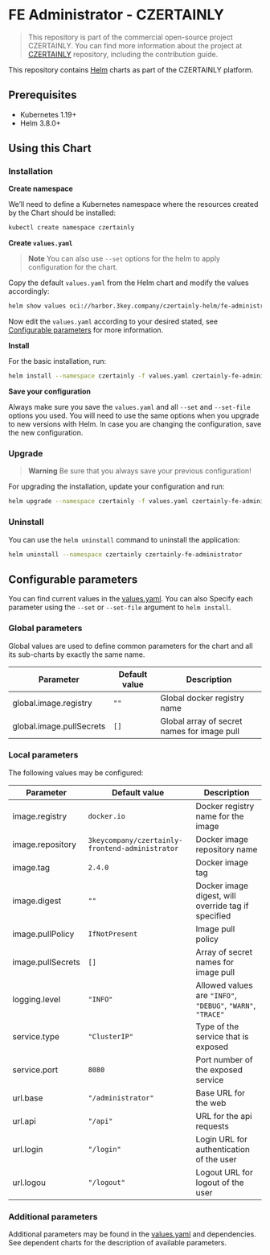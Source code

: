 # FE Administrator - CZERTAINLY

> This repository is part of the commercial open-source project CZERTAINLY. You can find more information about the project at [CZERTAINLY](https://github.com/3KeyCompany/CZERTAINLY) repository, including the contribution guide.

This repository contains [Helm](https://helm.sh/) charts as part of the CZERTAINLY platform.

## Prerequisites
- Kubernetes 1.19+
- Helm 3.8.0+

## Using this Chart

### Installation

**Create namespace**

We’ll need to define a Kubernetes namespace where the resources created by the Chart should be installed:
```bash
kubectl create namespace czertainly
```

**Create `values.yaml`**

> **Note**
> You can also use `--set` options for the helm to apply configuration for the chart.

Copy the default `values.yaml` from the Helm chart and modify the values accordingly:
```bash
helm show values oci://harbor.3key.company/czertainly-helm/fe-administrator > values.yaml
```
Now edit the `values.yaml` according to your desired stated, see [Configurable parameters](#configurable-parameters) for more information.

**Install**

For the basic installation, run:
```bash
helm install --namespace czertainly -f values.yaml czertainly-fe-administrator oci://harbor.3key.company/czertainly-helm/fe-administrator
```

**Save your configuration**

Always make sure you save the `values.yaml` and all `--set` and `--set-file` options you used. You will need to use the same options when you upgrade to new versions with Helm. In case you are changing the configuration, save the new configuration.

### Upgrade

> **Warning**
> Be sure that you always save your previous configuration!

For upgrading the installation, update your configuration and run:
```bash
helm upgrade --namespace czertainly -f values.yaml czertainly-fe-administrator oci://harbor.3key.company/czertainly-helm/fe-administrator
```

### Uninstall

You can use the `helm uninstall` command to uninstall the application:
```bash
helm uninstall --namespace czertainly czertainly-fe-administrator
```

## Configurable parameters

You can find current values in the [values.yaml](values.yaml).
You can also Specify each parameter using the `--set` or `--set-file` argument to `helm install`.

### Global parameters

Global values are used to define common parameters for the chart and all its sub-charts by exactly the same name.

| Parameter                | Default value | Description                                 |
|--------------------------|---------------|---------------------------------------------|
| global.image.registry    | `""`          | Global docker registry name                 |
| global.image.pullSecrets | `[]`          | Global array of secret names for image pull |

### Local parameters

The following values may be configured:

| Parameter         | Default value                                   | Description                                                 |
|-------------------|-------------------------------------------------|-------------------------------------------------------------|
| image.registry    | `docker.io`                                     | Docker registry name for the image                          |
| image.repository  | `3keycompany/czertainly-frontend-administrator` | Docker image repository name                                |
| image.tag         | `2.4.0`                                         | Docker image tag                                            |
| image.digest      | `""`                                            | Docker image digest, will override tag if specified         |
| image.pullPolicy  | `IfNotPresent`                                  | Image pull policy                                           |
| image.pullSecrets | `[]`                                            | Array of secret names for image pull                        |
| logging.level     | `"INFO"`                                        | Allowed values are `"INFO"`, `"DEBUG"`, `"WARN"`, `"TRACE"` |
| service.type      | `"ClusterIP"`                                   | Type of the service that is exposed                         |
| service.port      | `8080`                                          | Port number of the exposed service                          |
| url.base          | `"/administrator"`                              | Base URL for the web                                        |
| url.api           | `"/api"`                                        | URL for the api requests                                    |
| url.login         | `"/login"`                                      | Login URL for authentication of the user                    |
| url.logou         | `"/logout"`                                     | Logout URL for logout of the user                           |

### Additional parameters

Additional parameters may be found in the [values.yaml](values.yaml) and dependencies.
See dependent charts for the description of available parameters.